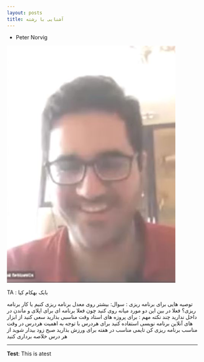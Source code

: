```yaml
---
layout: posts
title: آشنایی با رشته
---
```


- Peter Norvig

![alt text](../assets/images/6.JPG "آشنایی با رشته")



TA : بابک بهکام کیا

توصیه هایی برای برنامه ریزی :
سوال: بیشتر روی معدل برنامه ریزی کنیم یا کار برنامه ریزی؟
فعلا در بین این دو مورد میانه روی کنید چون فعلا برنامه ای برای اپلای و ماندن در داخل ندارید
چند نکته مهم :
برای پروزه های استاد وقت مناسبی بذارید
سعی کنید از ابزار های آنلاین برنامه نویسی استفاده کنید
برای هردرس با توجه به اهمیت هردرس در وقت مناسب برنامه ریزی کن
تایمی مناسب در هفته برای ورزش بذارید
صبح زود بیدار شوید
از هر درس خلاصه برداری کنید

---
**Test**: This is atest